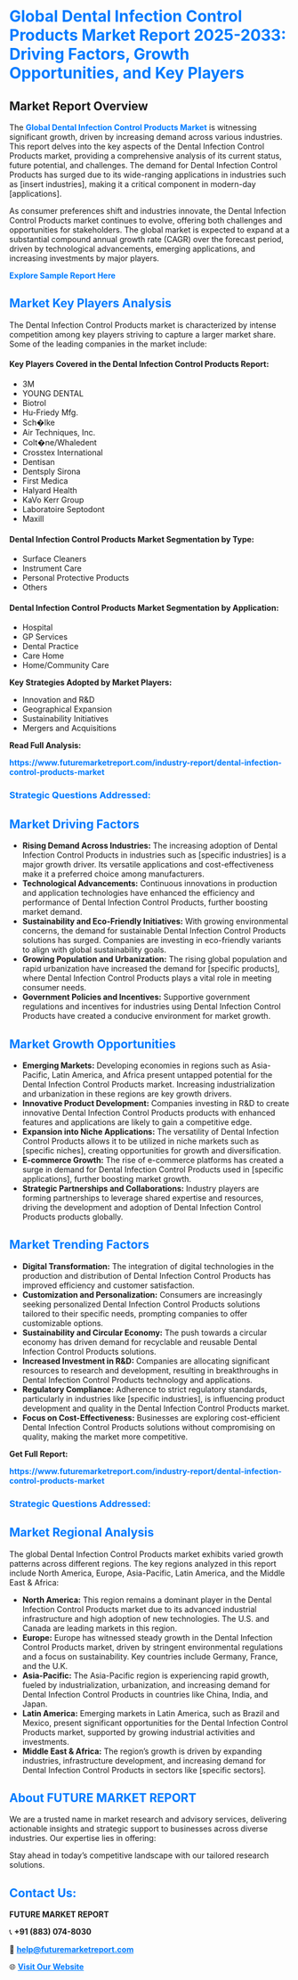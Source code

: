 <h1 style="color: #007BFF;">Global Dental Infection Control Products Market Report 2025-2033: Driving Factors, Growth Opportunities, and Key Players</h1>

<section id="overview">
<h2>Market Report Overview</h2>
<p>The <a href="https://www.futuremarketreport.com/industry-report/dental-infection-control-products-market" style="color: #007BFF; text-decoration: none;"><strong>Global Dental Infection Control Products Market</strong></a> is witnessing significant growth, driven by increasing demand across various industries. This report delves into the key aspects of the Dental Infection Control Products market, providing a comprehensive analysis of its current status, future potential, and challenges. The demand for Dental Infection Control Products has surged due to its wide-ranging applications in industries such as [insert industries], making it a critical component in modern-day [applications].</p>
<p>As consumer preferences shift and industries innovate, the Dental Infection Control Products market continues to evolve, offering both challenges and opportunities for stakeholders. The global market is expected to expand at a substantial compound annual growth rate (CAGR) over the forecast period, driven by technological advancements, emerging applications, and increasing investments by major players.</p>
</section>

<section id="overview">
<p><a href="https://www.futuremarketreport.com/request-sample/reportId=62705" style="color: #007BFF; text-decoration: none;"><strong>Explore Sample Report Here</strong></a></p>
</section>

<section id="key-players">
<h2 style="color: #007BFF;">Market Key Players Analysis</h2>
<p>The Dental Infection Control Products market is characterized by intense competition among key players striving to capture a larger market share. Some of the leading companies in the market include:</p>
<h4>Key Players Covered in the Dental Infection Control Products Report:</h4>
<ul><li>3M</li><li>YOUNG DENTAL</li><li>Biotrol</li><li>Hu-Friedy Mfg.</li><li>Sch�lke</li><li>Air Techniques, Inc.</li><li>Colt�ne/Whaledent</li><li>Crosstex International</li><li>Dentisan</li><li>Dentsply Sirona</li><li>First Medica</li><li>Halyard Health</li><li>KaVo Kerr Group</li><li>Laboratoire Septodont</li><li>Maxill</li></ul>
<h4>Dental Infection Control Products Market Segmentation by Type:</h4>
<ul><li>Surface Cleaners</li><li>Instrument Care</li><li>Personal Protective Products</li><li>Others</li></ul>

<h4>Dental Infection Control Products Market Segmentation by Application:</h4>
<ul><li>Hospital</li><li>GP Services</li><li>Dental Practice</li><li>Care Home</li><li>Home/Community Care</li></ul>
<p><strong>Key Strategies Adopted by Market Players:</strong></p>
<ul>
<li>Innovation and R&D</li>
<li>Geographical Expansion</li>
<li>Sustainability Initiatives</li>
<li>Mergers and Acquisitions</li>
</ul>
</section>

<section>
<p><strong>Read Full Analysis: </strong></p><a href="https://www.futuremarketreport.com/industry-report/dental-infection-control-products-market" style="color: #007BFF; text-decoration: none;"><strong>https://www.futuremarketreport.com/industry-report/dental-infection-control-products-market</strong></a>
<h3 style="color: #007BFF;">Strategic Questions Addressed:</h3>
</section>

<section id="driving-factors">
<h2 style="color: #007BFF;">Market Driving Factors</h2>
<ul>
<li><strong>Rising Demand Across Industries:</strong> The increasing adoption of Dental Infection Control Products in industries such as [specific industries] is a major growth driver. Its versatile applications and cost-effectiveness make it a preferred choice among manufacturers.</li>
<li><strong>Technological Advancements:</strong> Continuous innovations in production and application technologies have enhanced the efficiency and performance of Dental Infection Control Products, further boosting market demand.</li>
<li><strong>Sustainability and Eco-Friendly Initiatives:</strong> With growing environmental concerns, the demand for sustainable Dental Infection Control Products solutions has surged. Companies are investing in eco-friendly variants to align with global sustainability goals.</li>
<li><strong>Growing Population and Urbanization:</strong> The rising global population and rapid urbanization have increased the demand for [specific products], where Dental Infection Control Products plays a vital role in meeting consumer needs.</li>
<li><strong>Government Policies and Incentives:</strong> Supportive government regulations and incentives for industries using Dental Infection Control Products have created a conducive environment for market growth.</li>
</ul>
</section>

<section id="growth-opportunities">
<h2 style="color: #007BFF;">Market Growth Opportunities</h2>
<ul>
<li><strong>Emerging Markets:</strong> Developing economies in regions such as Asia-Pacific, Latin America, and Africa present untapped potential for the Dental Infection Control Products market. Increasing industrialization and urbanization in these regions are key growth drivers.</li>
<li><strong>Innovative Product Development:</strong> Companies investing in R&D to create innovative Dental Infection Control Products products with enhanced features and applications are likely to gain a competitive edge.</li>
<li><strong>Expansion into Niche Applications:</strong> The versatility of Dental Infection Control Products allows it to be utilized in niche markets such as [specific niches], creating opportunities for growth and diversification.</li>
<li><strong>E-commerce Growth:</strong> The rise of e-commerce platforms has created a surge in demand for Dental Infection Control Products used in [specific applications], further boosting market growth.</li>
<li><strong>Strategic Partnerships and Collaborations:</strong> Industry players are forming partnerships to leverage shared expertise and resources, driving the development and adoption of Dental Infection Control Products products globally.</li>
</ul>
</section>

<section id="trending-factors">
<h2 style="color: #007BFF;">Market Trending Factors</h2>
<ul>
<li><strong>Digital Transformation:</strong> The integration of digital technologies in the production and distribution of Dental Infection Control Products has improved efficiency and customer satisfaction.</li>
<li><strong>Customization and Personalization:</strong> Consumers are increasingly seeking personalized Dental Infection Control Products solutions tailored to their specific needs, prompting companies to offer customizable options.</li>
<li><strong>Sustainability and Circular Economy:</strong> The push towards a circular economy has driven demand for recyclable and reusable Dental Infection Control Products solutions.</li>
<li><strong>Increased Investment in R&D:</strong> Companies are allocating significant resources to research and development, resulting in breakthroughs in Dental Infection Control Products technology and applications.</li>
<li><strong>Regulatory Compliance:</strong> Adherence to strict regulatory standards, particularly in industries like [specific industries], is influencing product development and quality in the Dental Infection Control Products market.</li>
<li><strong>Focus on Cost-Effectiveness:</strong> Businesses are exploring cost-efficient Dental Infection Control Products solutions without compromising on quality, making the market more competitive.</li>
</ul>
</section>

<section>
<p><strong>Get Full Report: </strong></p><a href="https://www.futuremarketreport.com/industry-report/dental-infection-control-products-market" style="color: #007BFF; text-decoration: none;"><strong>https://www.futuremarketreport.com/industry-report/dental-infection-control-products-market</strong></a>
<h3 style="color: #007BFF;">Strategic Questions Addressed:</h3>
</section>


<section id="regional-analysis">
<h2 style="color: #007BFF;">Market Regional Analysis</h2>
<p>The global Dental Infection Control Products market exhibits varied growth patterns across different regions. The key regions analyzed in this report include North America, Europe, Asia-Pacific, Latin America, and the Middle East & Africa:</p>
<ul>
<li><strong>North America:</strong> This region remains a dominant player in the Dental Infection Control Products market due to its advanced industrial infrastructure and high adoption of new technologies. The U.S. and Canada are leading markets in this region.</li>
<li><strong>Europe:</strong> Europe has witnessed steady growth in the Dental Infection Control Products market, driven by stringent environmental regulations and a focus on sustainability. Key countries include Germany, France, and the U.K.</li>
<li><strong>Asia-Pacific:</strong> The Asia-Pacific region is experiencing rapid growth, fueled by industrialization, urbanization, and increasing demand for Dental Infection Control Products in countries like China, India, and Japan.</li>
<li><strong>Latin America:</strong> Emerging markets in Latin America, such as Brazil and Mexico, present significant opportunities for the Dental Infection Control Products market, supported by growing industrial activities and investments.</li>
<li><strong>Middle East & Africa:</strong> The region’s growth is driven by expanding industries, infrastructure development, and increasing demand for Dental Infection Control Products in sectors like [specific sectors].</li>
</ul>
</section>

<footer>
<h2 style="color: #007BFF;">About FUTURE MARKET REPORT</h2>
<p>We are a trusted name in market research and advisory services, delivering actionable insights and strategic support to businesses across diverse industries. Our expertise lies in offering:</p>

<p>Stay ahead in today’s competitive landscape with our tailored research solutions.</p>

<h2 style="color: #007BFF;">Contact Us:</h2>
<p><strong>FUTURE MARKET REPORT</strong></p>
<p>📞 <strong>+91 (883) 074-8030</strong></p>
<p>📧 <strong><a href="mailto:help@futuremarketreport.com" style="color: #007BFF;">help@futuremarketreport.com</a></strong></p>
<p>🌐 <strong><a href="https://www.futuremarketreport.com/" style="color: #007BFF;">Visit Our Website</a></strong></p>
</footer>